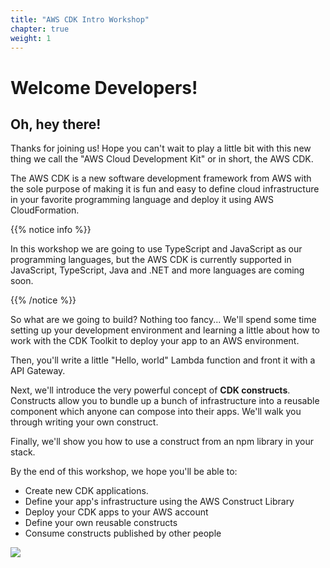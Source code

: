 ```yaml
---
title: "AWS CDK Intro Workshop"
chapter: true
weight: 1
---
```


# Welcome Developers!

## Oh, hey there!

Thanks for joining us! Hope you can't wait to play a little bit with this new
thing we call the "AWS Cloud Development Kit" or in short, the AWS CDK.

The AWS CDK is a new software development framework from AWS with the sole
purpose of making it is fun and easy to define cloud infrastructure in your
favorite programming language and deploy it using AWS CloudFormation.

{{% notice info %}}

In this workshop we are going to use TypeScript and JavaScript as our
programming languages, but the AWS CDK is currently supported in JavaScript,
TypeScript, Java and .NET and more languages are coming soon.

{{% /notice %}}

So what are we going to build? Nothing too fancy... We'll spend some time
setting up your development environment and learning a little about how to work
with the CDK Toolkit to deploy your app to an AWS environment.

Then, you'll write a little "Hello, world" Lambda function and front it with a
API Gateway.

Next, we'll introduce the very powerful concept of __CDK constructs__.
Constructs allow you to bundle up a bunch of infrastructure into a reusable
component which anyone can compose into their apps. We'll walk you through
writing your own construct.

Finally, we'll show you how to use a construct from an npm library in your
stack.

By the end of this workshop, we hope you'll be able to:

- Create new CDK applications.<br/>
- Define your app's infrastructure using the AWS Construct Library<br/>
- Deploy your CDK apps to your AWS account<br/>
- Define your own reusable constructs<br/>
- Consume constructs published by other people<br/>

![](images/cdk-logo.png)
